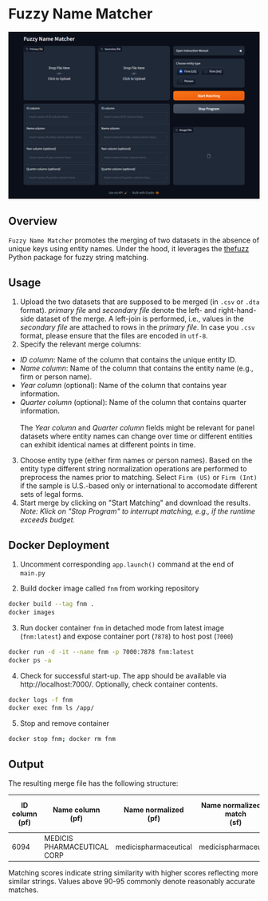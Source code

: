 # Fuzzy Name Matcher

![](assets/fnm.jpg)

## Overview

`Fuzzy Name Matcher` promotes the merging of two datasets in the absence of unique keys using entity names. Under the hood, it leverages the [thefuzz](https://github.com/seatgeek/thefuzz) Python package for fuzzy string matching.


## Usage

1. Upload the two datasets that are supposed to be merged (in `.csv` or `.dta` format). *primary file* and *secondary file* denote the left- and right-hand-side dataset of the merge. A left-join is performed, i.e., values in the *secondary file* are attached to rows in the *primary file*. In case you `.csv` format, please ensure that the files are encoded in `utf-8`.
2. Specify the relevant merge columns:
  - *ID column*: Name of the column that contains the unique entity ID.
  - *Name column*: Name of the column that contains the entity name (e.g., firm or person name).
  - *Year column* (optional): Name of the column that contains year information.
  - *Quarter column* (optional): Name of the column that contains quarter information.<br><br>The *Year column* and *Quarter column* fields might be relevant for panel datasets where entity names can change over time or different entities can exhibit identical names at different points in time.
3. Choose entity type (either firm names or person names). Based on the entity type different string normalization operations are performed to preprocess the names prior to matching. Select `Firm (US)` or `Firm (Int)` if the sample is U.S.-based only or international to accomodate different sets of legal forms.
4. Start merge by clicking on "Start Matching" and download the results. *Note: Klick on "Stop Program" to interrupt matching, e.g., if the runtime exceeds budget.*

## Docker Deployment

1. Uncomment corresponding `app.launch()` command at the end of `main.py`

2. Build docker image called `fnm` from working repository
```bash
docker build --tag fnm .
docker images
```

3. Run docker container `fnm` in detached mode from latest image (`fnm:latest`) and expose container port (`7878`) to host post (`7000`)
```bash
docker run -d -it --name fnm -p 7000:7878 fnm:latest
docker ps -a
```

4. Check for successful start-up. The app should be available via http://localhost:7000/. Optionally, check container contents.
```bash
docker logs -f fnm
docker exec fnm ls /app/
```

5. Stop and remove container
```bash
docker stop fnm; docker rm fnm
```


## Output

The resulting merge file has the following structure:

| ID column<br>(pf) | Name column<br>(pf) | Name normalized<br>(pf) | Name normalized of match<br>(sf) | Match score<br>(1-100) | ID column<br>(sf) | Name column<br>(sf) |
|-----------------------------|-------------------------------|-----------------------------------|----------------------------------------------|------------------------|-------------------------------|---------------------------------|
| 6094                        | MEDICIS PHARMACEUTICAL CORP   | medicispharmaceutical             | medicispharmaceutcp                          | 90                     | 21186                         | MEDICIS   PHARMACEUT CP  -CL A  |

Matching scores indicate string similarity with higher scores reflecting more similar strings. Values above 90-95 commonly denote reasonably accurate matches.
